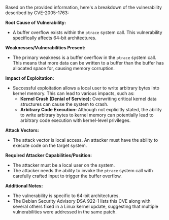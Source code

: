 Based on the provided information, here's a breakdown of the vulnerability described by CVE-2005-1763:

**Root Cause of Vulnerability:**
*   A buffer overflow exists within the `ptrace` system call. This vulnerability specifically affects 64-bit architectures.

**Weaknesses/Vulnerabilities Present:**
*   The primary weakness is a buffer overflow in the `ptrace` system call. This means that more data can be written to a buffer than the buffer has allocated space for, causing memory corruption.

**Impact of Exploitation:**
*   Successful exploitation allows a local user to write arbitrary bytes into kernel memory. This can lead to various impacts, such as:
    *   **Kernel Crash (Denial of Service):** Overwriting critical kernel data structures can cause the system to crash.
    *   **Arbitrary Code Execution:** Although not explicitly stated, the ability to write arbitrary bytes to kernel memory can potentially lead to arbitrary code execution with kernel-level privileges.

**Attack Vectors:**
*   The attack vector is local access. An attacker must have the ability to execute code on the target system.

**Required Attacker Capabilities/Position:**
*   The attacker must be a local user on the system.
*   The attacker needs the ability to invoke the `ptrace` system call with carefully crafted input to trigger the buffer overflow.

**Additional Notes:**
*   The vulnerability is specific to 64-bit architectures.
*   The Debian Security Advisory DSA 922-1 lists this CVE along with several others fixed in a Linux kernel update, suggesting that multiple vulnerabilities were addressed in the same patch.